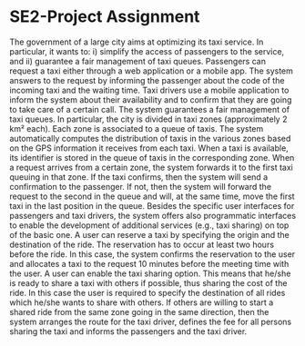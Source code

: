 # SE2-Project Assignment
The government of a large city aims at optimizing its taxi service. In particular, it wants to: i) simplify the access of passengers to the service, and ii) guarantee a fair management of taxi queues.
Passengers can request a taxi either through a web application or a mobile app. The system answers to the request by informing the passenger about the code of the incoming taxi and the waiting time.
Taxi drivers use a mobile application to inform the system about their availability and to confirm that they are going to take care of a certain call.
The system guarantees a fair management of taxi queues. In particular, the city is divided in taxi zones (approximately 2 km&sup2; each). Each zone is associated to a queue of taxis. The system automatically computes the distribution of taxis in the various zones based on the GPS information it receives from each taxi. When a taxi is available, its identifier is stored in the queue of taxis in the corresponding zone.
When a request arrives from a certain zone, the system forwards it to the first taxi queuing in that zone. If the taxi confirms, then the system will send a confirmation to the passenger. If not, then the system will forward the request to the second in the queue and will, at the same time, move the first taxi in the last position in the queue.
Besides the specific user interfaces for passengers and taxi drivers, the system offers also programmatic interfaces to enable the development of additional services (e.g., taxi sharing) on top of the basic one.
A user can reserve a taxi by specifying the origin and the destination of the ride. The reservation has to occur at least two hours before the ride. In this case, the system confirms the reservation to the user and allocates a taxi to the request 10 minutes before the meeting time with the user.
A user can enable the taxi sharing option. This means that he/she is ready to share a taxi with others if possible, thus sharing the cost of the ride. In this case the user is required to specify the destination of all rides which he/she wants to
share with others. If others are willing to start a shared ride from the same zone going in the same direction, then the system arranges the route for the taxi driver, defines the fee for all persons sharing the taxi and informs the passengers and the taxi driver.
